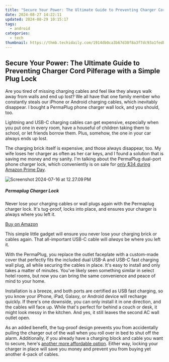 ```yaml
---
title: "Secure Your Power: The Ultimate Guide to Preventing Charger Cord Pilferage with a Simple Plug Lock"
date: 2024-08-27 14:22:11
updated: 2024-08-29 10:15:17
tags:
  - android
categories:
  - tech
thumbnail: https://thmb.techidaily.com/1914db0ca3b67d30f8a3f7dc93a1fedb56cd0f4e064e9d0112fa841a16763836.jpg
---
```


## Secure Your Power: The Ultimate Guide to Preventing Charger Cord Pilferage with a Simple Plug Lock

Are you tired of missing charging cables and feel like they always walk away from walls and end up lost? We all have that one family member who constantly steals our iPhone or Android charging cables, which inevitably disappear. I bought a PermaPlug phone charger wall lock, and you should, too.

 Lightning and USB-C charging cables can get expensive, especially when you put one in every room, have a houseful of children taking them to school, or let friends borrow them. Plus, somehow, the one in your car always ends up lost.

 The charging brick itself is expensive, and those always disappear, too. My wife loses her charger as often as her car keys, and I found a solution that is saving me money and my sanity. I'm talking about the PermaPlug dual-port phone charger lock, which conveniently is on sale for [only $34 during Amazon Prime Day](https://amazon.com/dp/B0CG2KMR3H?tag=htgprimedaysite-20).

![Screenshot 2024-07-16 at 12.27.09 PM](https://static1.howtogeekimages.com/wordpress/wp-content/uploads/2024/07/screenshot-2024-07-16-at-12-27-09-pm.jpg) 

#####  Permaplug Charger Lock

Never lose your charging cables or wall plugs again with the Permaplug charger lock. It's tug-proof, locks into place, and ensures your charger is always where you left it.

[Buy on Amazon](https://amazon.com/dp/B0CG2KMR3H?tag=htgprimedaysite-20) 

 This simple little gadget will ensure you never lose your charging brick or cables again. That all-important USB-C cable will _always_ be where you left it.

 With the PermaPlug, you replace the outlet faceplate with a custom-made cover that perfectly fits the included dual USB-A and USB-C fast charging wall plug, all while securing the cables in place. It's easy to install and only takes a matter of minutes. You've likely seen something similar in select hotel rooms, but now you can bring the same convenience and peace of mind to your home.

 Installation is a breeze, and both ports are certified as USB fast charging, so you know your iPhone, iPad, Galaxy, or Android device will recharge quickly. If there's one downside, you can only install it in one direction, and the cables will face up. While that's perfect for behind a couch or desk, it might look messy in the kitchen. And yes, it still leaves the second AC wall outlet open.

 As an added benefit, the tug-proof design prevents you from accidentally pulling the charger out of the wall when you roll over in bed to shut off the alarm. Additionally, if you already have a charging block and cable you want to secure, here's [another more affordable option](https://amazon.com/dp/B07W81LNTD?tag=htgprimedaysite-20). Either way, locking your charger in place will save you money and prevent you from buying yet another 4-pack of cables.

<ins class="adsbygoogle"
     style="display:block"
     data-ad-format="autorelaxed"
     data-ad-client="ca-pub-7571918770474297"
     data-ad-slot="1223367746"></ins>



<ins class="adsbygoogle"
     style="display:block"
     data-ad-client="ca-pub-7571918770474297"
     data-ad-slot="8358498916"
     data-ad-format="auto"
     data-full-width-responsive="true"></ins>
